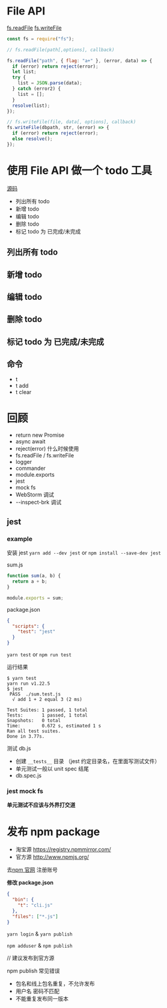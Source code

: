 # File API

[fs.readFile](<https://devdocs.io/node~14_lts/fs#fs.readFile()>)
[fs.writeFile](<https://devdocs.io/node~14_lts/fs#fs.writeFile()>)

```js
const fs = require("fs");

// fs.readFile(path[,options], callback)

fs.readFile("path", { flag: "a+" }, (error, data) => {
  if (error) return reject(error);
  let list;
  try {
    list = JSON.parse(data);
  } catch (error2) {
    list = [];
  }
  resolve(list);
});

// fs.writeFile(file, data[, options], callback)
fs.writeFile(dbpath, str, (error) => {
  if (error) return reject(error);
  else resolve();
});
```

# 使用 File API 做一个 todo 工具

[源码](https://github.com/CaoBaoWang/node-todo1)

- 列出所有 todo
- 新增 todo
- 编辑 todo
- 删除 todo
- 标记 todo 为 已完成/未完成

## 列出所有 todo

## 新增 todo

## 编辑 todo

## 删除 todo

## 标记 todo 为 已完成/未完成

## 命令

- t
- t add
- t clear

# 回顾

- return new Promise
- async await
- reject(error) 什么时候使用
- fs.readFile / fs.writeFile
- logger
- commander
- module.exports
- jest
- mock fs
- WebStorm 调试
- --inspect-brk 调试

## jest

### example

安装 jest
`yarn add --dev jest` or `npm install --save-dev jest`

sum.js

```js
function sum(a, b) {
  return a + b;
}

module.exports = sum;
```

package.json

```json
{
  "scripts": {
    "test": "jest"
  }
}
```

`yarn test` or `npm run test`

运行结果

```
$ yarn test
yarn run v1.22.5
$ jest
 PASS  ./sum.test.js
  √ add 1 + 2 equal 3 (2 ms)

Test Suites: 1 passed, 1 total
Tests:       1 passed, 1 total
Snapshots:   0 total
Time:        0.672 s, estimated 1 s
Ran all test suites.
Done in 3.77s.

```

测试 db.js

- 创建 `__tests__` 目录 （jest 约定目录名，在里面写测试文件）
- 单元测试一般以 unit spec 结尾
- db.spec.js

### jest mock fs

**单元测试不应该与外界打交道**

# 发布 npm package

- 淘宝源 https://registry.npmmirror.com/
- 官方源 http://www.npmjs.org/

去[npm 官网](https://www.npmjs.com/) 注册账号

**修改 package.json**

```json
{
  "bin": {
    "t": "cli.js"
  },
  "files": ["*.js"]
}
```

`yarn login` & `yarn publish`

`npm adduser` & `npm publish`

// 建议发布到官方源

npm publish 常见错误

- 包名和线上包名重复，不允许发布
- 用户名 密码不匹配
- 不能重复发布同一版本
